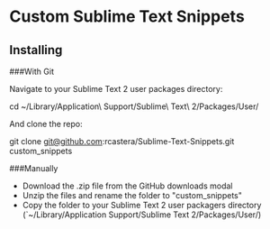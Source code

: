 Custom Sublime Text Snippets
==============================

Installing
----------

###With Git

Navigate to your Sublime Text 2 user packages directory:

  cd ~/Library/Application\ Support/Sublime\ Text\ 2/Packages/User/

And clone the repo:

  git clone git@github.com:rcastera/Sublime-Text-Snippets.git custom_snippets


###Manually

* Download the .zip file from the GitHub downloads modal
* Unzip the files and rename the folder to "custom_snippets"
* Copy the folder to your Sublime Text 2 user packagers directory (`~/Library/Application Support/Sublime Text 2/Packages/User/)
